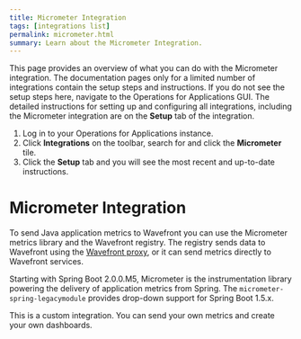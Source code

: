 ```yaml
---
title: Micrometer Integration
tags: [integrations list]
permalink: micrometer.html
summary: Learn about the Micrometer Integration.
---
```


This page provides an overview of what you can do with the Micrometer integration. The documentation pages only for a limited number of integrations contain the setup steps and instructions. If you do not see the setup steps here, navigate to the Operations for Applications GUI. The detailed instructions for setting up and configuring all integrations, including the Micrometer integration are on the **Setup** tab of the integration.

1. Log in to your Operations for Applications instance. 
2. Click **Integrations** on the toolbar, search for and click the **Micrometer** tile. 
3. Click the **Setup** tab and you will see the most recent and up-to-date instructions.

# Micrometer Integration

To send Java application metrics to Wavefront you can use the Micrometer metrics library and the Wavefront registry. The registry sends data to Wavefront using the [Wavefront proxy](https://docs.wavefront.com/proxies.html), or it can send metrics directly to Wavefront services.

Starting with Spring Boot 2.0.0.M5, Micrometer is the instrumentation library powering the delivery of application metrics from Spring. The `micrometer-spring-legacymodule` provides drop-down support for Spring Boot 1.5.x.

This is a custom integration. You can send your own metrics and create your own dashboards.




